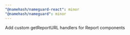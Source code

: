 ```yaml
---
"@namehash/nameguard-react": minor
"@namehash/nameguard": minor
---
```


Add custom getReportURL handlers for Report components
